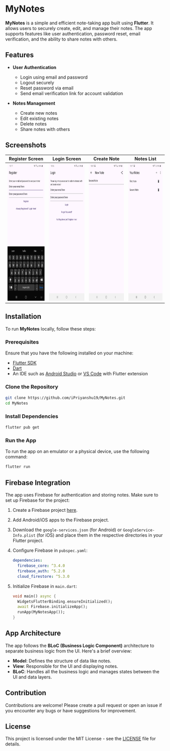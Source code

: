 # MyNotes

**MyNotes** is a simple and efficient note-taking app built using **Flutter**. It allows users to securely create, edit, and manage their notes. The app supports features like user authentication, password reset, email verification, and the ability to share notes with others.

## Features

- **User Authentication**
  - Login using email and password
  - Logout securely
  - Reset password via email
  - Send email verification link for account validation

- **Notes Management**
  - Create new notes
  - Edit existing notes
  - Delete notes
  - Share notes with others

## Screenshots

| Register Screen | Login Screen | Create Note | Notes List |
|------------------|--------------|-------------|-------------|
| <img src="screenshots/register_screen.jpg" alt="Register Screen" width="200" height="433"/> | <img src="screenshots/login_screen.jpg" alt="Login Screen" width="200" height="433"/> | <img src="screenshots/create_note_screen.jpg" alt="Create Note" width="200" height="433"/> | <img src="screenshots/notes_screen.jpg" alt="Notes List" width="200" height="433"/>



## Installation

To run **MyNotes** locally, follow these steps:

### Prerequisites

Ensure that you have the following installed on your machine:

- [Flutter SDK](https://flutter.dev/docs/get-started/install)
- [Dart](https://dart.dev/get-dart)
- An IDE such as [Android Studio](https://developer.android.com/studio) or [VS Code](https://code.visualstudio.com/) with Flutter extension

### Clone the Repository

```bash
git clone https://github.com/iPriyanshu19/MyNotes.git
cd MyNotes
```

### Install Dependencies

```bash
flutter pub get
```

### Run the App

To run the app on an emulator or a physical device, use the following command:

```bash
flutter run
```

## Firebase Integration

The app uses Firebase for authentication and storing notes. Make sure to set up Firebase for the project:

1. Create a Firebase project [here](https://console.firebase.google.com/).
2. Add Android/iOS apps to the Firebase project.
3. Download the `google-services.json` (for Android) or `GoogleService-Info.plist` (for iOS) and place them in the respective directories in your Flutter project.
4. Configure Firebase in `pubspec.yaml`:
   ```yaml
   dependencies:
     firebase_core: ^3.4.0
     firebase_auth: ^5.2.0
     cloud_firestore: ^5.3.0
   ```

5. Initialize Firebase in `main.dart`:

   ```dart
   void main() async {
     WidgetsFlutterBinding.ensureInitialized();
     await Firebase.initializeApp();
     runApp(MyNotesApp());
   }
   ```

## App Architecture

The app follows the **BLoC (Business Logic Component)** architecture to separate business logic from the UI. Here's a brief overview:

- **Model**: Defines the structure of data like notes.
- **View**: Responsible for the UI and displaying notes.
- **BLoC**: Handles all the business logic and manages states between the UI and data layers.

## Contribution

Contributions are welcome! Please create a pull request or open an issue if you encounter any bugs or have suggestions for improvement.

## License

This project is licensed under the MIT License - see the [LICENSE](LICENSE) file for details.
